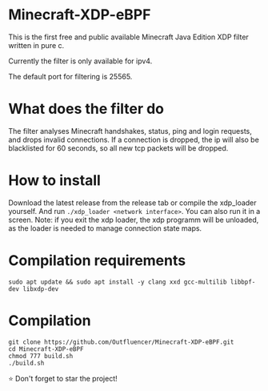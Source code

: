 Minecraft-XDP-eBPF
==========
This is the first free and public available Minecraft Java Edition XDP filter written in pure c.

Currently the filter is only available for ipv4.

The default port for filtering is 25565.

# What does the filter do
The filter analyses Minecraft handshakes, status, ping and login requests, and drops invalid connections.
If a connection is dropped, the ip will also be blacklisted for 60 seconds, so all new tcp packets will be dropped.

# How to install
Download the latest release from the release tab or compile the xdp_loader yourself. And run `./xdp_loader <network interface>`. You can also run it in a screen.
Note: if you exit the xdp loader, the xdp programm will be unloaded, as the loader is needed to manage connection state maps.

# Compilation requirements
`sudo apt update && sudo apt install -y clang xxd gcc-multilib libbpf-dev libxdp-dev`

# Compilation
```
git clone https://github.com/Outfluencer/Minecraft-XDP-eBPF.git
cd Minecraft-XDP-eBPF
chmod 777 build.sh
./build.sh
```

⭐ Don't forget to star the project!
